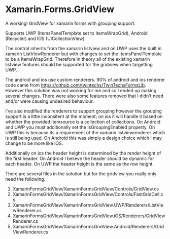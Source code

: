 # Xamarin.Forms.GridView
A working! GridView for xamarin forms with grouping support.

Supports UWP (ItemsPanelTemplate set to ItemsWrapGrid), Android (Recycler)  and IOS (UICollectionView) 

The control inherits from the xamarin listview and on UWP uses the built in xamarin ListViewRenderer but with changes to set the ItemsPanelTemplate to be a ItemsWrapGrid. Therefore in theory all of the existing xamarin listview features should be supported for the gridview when targetting UWP.

The android and ios use custom renderers. 90% of android and ios renderer code came from https://github.com/twintechs/TwinTechsFormsLib. However this solution was not working for me and so I ended up making several changes. There were also some features removed that I didn't need and/or were causing undesired behaviour. 

I've also modified the renderers to support grouping however the grouping support is a little inconsitent at the moment; on ios it will handle it based on whether the provided itemsource is a collection of collections. On Android and UWP you must additionally set the IsGroupingEnabled property. On UWP this is because its a requirement of the xamarin listviewrenderer which is still being used. On Android this was simply a design choice which I may change to be more like iOS.

Additionally on ios the header height is determined by the render height of the first header. On Android I believe the header should be dynamic for each header. On UWP the header height is the same as the row height.

There are several files in the solution but for the gridview you really only need the following.

1. XamarinFormsGridView/XamarinFormsGridView/Controls/GridView.cs
2. XamarinFormsGridView/XamarinFormsGridView/Controls/FastGridCell.cs
3. XamarinFormsGridView/XamarinFormsGridView.UWP/Renderers/ListViewRenderer.cs
4. XamarinFormsGridView/XamarinFormsGridView.iOS/Renderers/GridViewRenderer.cs
5. XamarinFormsGridView/XamarinFormsGridView.Android/Renderers/GridViewRenderer.cs
